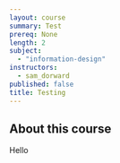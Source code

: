 ```yaml
---
layout: course
summary: Test
prereq: None
length: 2
subject: 
  - "information-design"
instructors: 
  - sam_dorward
published: false
title: Testing
---
```


## About this course

Hello
